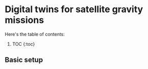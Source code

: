 # Digital twins for satellite gravity missions

Here's the table of contents:

1. TOC
{:toc}

## Basic setup




